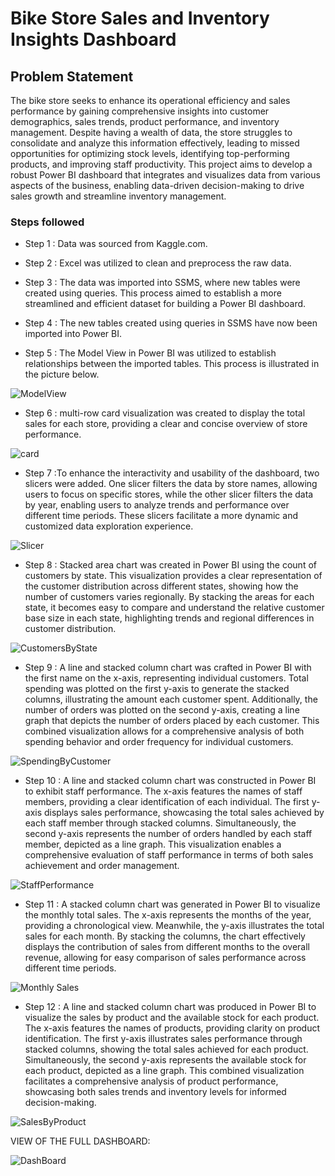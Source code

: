# Bike Store Sales and Inventory Insights Dashboard



## Problem Statement

The bike store seeks to enhance its operational efficiency and sales performance by gaining comprehensive insights into customer demographics, sales trends, product performance, and inventory management. Despite having a wealth of data, the store struggles to consolidate and analyze this information effectively, leading to missed opportunities for optimizing stock levels, identifying top-performing products, and improving staff productivity. This project aims to develop a robust Power BI dashboard that integrates and visualizes data from various aspects of the business, enabling data-driven decision-making to drive sales growth and streamline inventory management.


### Steps followed 

- Step 1 : Data was sourced from Kaggle.com.
- Step 2 : Excel was utilized to clean and preprocess the raw data.
- Step 3 : The data was imported into SSMS, where new tables were created using queries. This process aimed to establish a more streamlined and efficient dataset for building a Power BI dashboard.
- Step 4 : The new tables created using queries in SSMS have now been imported into Power BI.


- Step 5 : The Model View in Power BI was utilized to establish relationships between the imported tables. This process is illustrated in the picture below.

![ModelView](https://github.com/Ndaaboul/BikeStore/assets/123441867/3d64deaa-0dbe-4fd2-9c1b-be507f44cbe0)

- Step 6 : multi-row card visualization was created to display the total sales for each store, providing a clear and concise overview of store performance.

![card](https://github.com/Ndaaboul/BikeStore/assets/123441867/299f79a0-8ea7-435a-8b07-f772ddeb7a4a)


- Step 7 :To enhance the interactivity and usability of the dashboard, two slicers were added. One slicer filters the data by store names, allowing users to focus on specific stores, while the other slicer filters the data by year, enabling users to analyze trends and performance over different time periods. These slicers facilitate a more dynamic and customized data exploration experience.

![Slicer](https://github.com/Ndaaboul/BikeStore/assets/123441867/8a7543d1-0b8f-45cf-a96f-fd6b3ceecab9)


- Step 8 : Stacked area chart was created in Power BI using the count of customers by state. This visualization provides a clear representation of the customer distribution across different states, showing how the number of customers varies regionally. By stacking the areas for each state, it becomes easy to compare and understand the relative customer base size in each state, highlighting trends and regional differences in customer distribution.

![CustomersByState](https://github.com/Ndaaboul/BikeStore/assets/123441867/51fc3f03-3802-40f3-a010-84dead3ffc08)


- Step 9 : A line and stacked column chart was crafted in Power BI with the first name on the x-axis, representing individual customers. Total spending was plotted on the first y-axis to generate the stacked columns, illustrating the amount each customer spent. Additionally, the number of orders was plotted on the second y-axis, creating a line graph that depicts the number of orders placed by each customer. This combined visualization allows for a comprehensive analysis of both spending behavior and order frequency for individual customers.

![SpendingByCustomer](https://github.com/Ndaaboul/BikeStore/assets/123441867/ec22e242-523c-4fb6-a2dd-97b85fe0d7a7)


- Step 10 : A line and stacked column chart was constructed in Power BI to exhibit staff performance. The x-axis features the names of staff members, providing a clear identification of each individual. The first y-axis displays sales performance, showcasing the total sales achieved by each staff member through stacked columns. Simultaneously, the second y-axis represents the number of orders handled by each staff member, depicted as a line graph. This visualization enables a comprehensive evaluation of staff performance in terms of both sales achievement and order management.

![StaffPerformance](https://github.com/Ndaaboul/BikeStore/assets/123441867/0b6edc58-82bd-4689-98c6-3b0771742e70)


- Step 11 : A stacked column chart was generated in Power BI to visualize the monthly total sales. The x-axis represents the months of the year, providing a chronological view. Meanwhile, the y-axis illustrates the total sales for each month. By stacking the columns, the chart effectively displays the contribution of sales from different months to the overall revenue, allowing for easy comparison of sales performance across different time periods.

![Monthly Sales](https://github.com/Ndaaboul/BikeStore/assets/123441867/64ada71b-e310-4962-a498-96f44855ac16)


- Step 12 : A line and stacked column chart was produced in Power BI to visualize the sales by product and the available stock for each product. The x-axis features the names of products, providing clarity on product identification. The first y-axis illustrates sales performance through stacked columns, showing the total sales achieved for each product. Simultaneously, the second y-axis represents the available stock for each product, depicted as a line graph. This combined visualization facilitates a comprehensive analysis of product performance, showcasing both sales trends and inventory levels for informed decision-making.

![SalesByProduct](https://github.com/Ndaaboul/BikeStore/assets/123441867/b4ad2f68-8576-4689-8efc-8e894c72cd66)

VIEW OF THE FULL DASHBOARD:

![DashBoard](https://github.com/Ndaaboul/BikeStore/assets/123441867/f8aac90f-e8b8-40ae-96bb-6f157745be4c)


